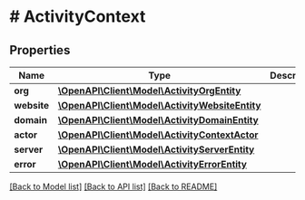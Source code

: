 # # ActivityContext

## Properties

Name | Type | Description | Notes
------------ | ------------- | ------------- | -------------
**org** | [**\OpenAPI\Client\Model\ActivityOrgEntity**](ActivityOrgEntity.md) |  | [optional]
**website** | [**\OpenAPI\Client\Model\ActivityWebsiteEntity**](ActivityWebsiteEntity.md) |  | [optional]
**domain** | [**\OpenAPI\Client\Model\ActivityDomainEntity**](ActivityDomainEntity.md) |  | [optional]
**actor** | [**\OpenAPI\Client\Model\ActivityContextActor**](ActivityContextActor.md) |  | [optional]
**server** | [**\OpenAPI\Client\Model\ActivityServerEntity**](ActivityServerEntity.md) |  | [optional]
**error** | [**\OpenAPI\Client\Model\ActivityErrorEntity**](ActivityErrorEntity.md) |  | [optional]

[[Back to Model list]](../../README.md#models) [[Back to API list]](../../README.md#endpoints) [[Back to README]](../../README.md)
